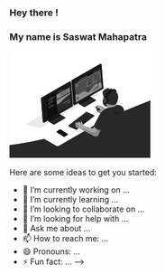 ### Hey there ! 
### My name is Saswat Mahapatra
<img src="https://github.com/itsretroboi/itsretroboi/blob/master/images/monophy.gif" width="250px">

Here are some ideas to get you started:

- 🔭 I’m currently working on ...
- 🌱 I’m currently learning ...
- 👯 I’m looking to collaborate on ...
- 🤔 I’m looking for help with ...
- 💬 Ask me about ...
- 📫 How to reach me: ...
- 😄 Pronouns: ...
- ⚡ Fun fact: ...
-->
